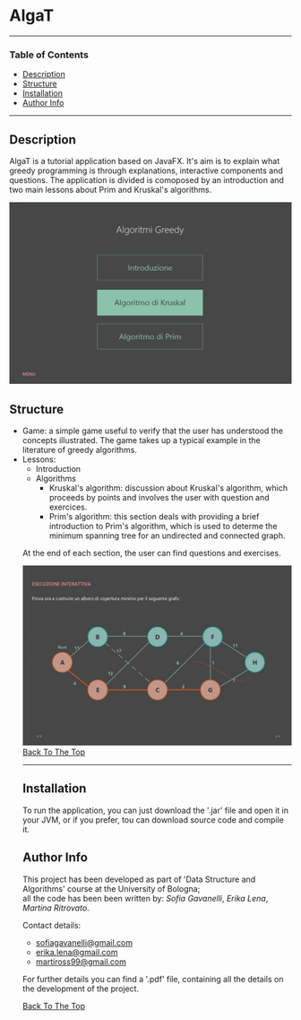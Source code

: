 # AlgaT

---

### Table of Contents

- [Description](#description)
- [Structure](#structure)
- [Installation](#installation)
- [Author Info](#author-info)

---

## Description

AlgaT is a tutorial application based on JavaFX. It's aim is to explain what greedy programming is through explanations, interactive components and questions. The application is divided is comoposed by an introduction and two main lessons about Prim and Kruskal's algorithms.

![](images/menu.jpg)

## Structure

<ul>
<li>Game: a simple game useful to verify that the user has understood the concepts illustrated. The game takes up a typical example in the literature of greedy algorithms.</li>
<li>Lessons:
<ul>
<li>Introduction</li>
<li>Algorithms
  <ul>
  <li>Kruskal's algorithm: discussion about Kruskal's algorithm, which proceeds by points and involves the user with question and exercices.</li>
  <li>Prim's algorithm: this section deals with providing a brief introduction to Prim's algorithm, which is used to determe the minimum spanning tree for an undirected and connected graph.</li>
</li>
</ul>
</li>
</ul> 

At the end of each section, the user can find questions and exercises.

![](images/esecuzione.jpg)
[Back To The Top](#No-Gravitar)


---

## Installation

To run the application, you can just download the '.jar' file and open it in your JVM, or if you prefer, tou can download source code and compile it.


## Author Info

This project has been developed as part of 'Data Structure and Algorithms' course at the University of Bologna;<br>
all the code has been been written by: *Sofia Gavanelli*, *Erika Lena*, *Martina Ritrovato*.

Contact details:
- sofiagavanelli@gmail.com
- erika.lena@gmail.com
- martiross99@gmail.com

For further details you can find a '.pdf' file, containing all the details on the development of the project.

[Back To The Top](#No-Gravitar)

